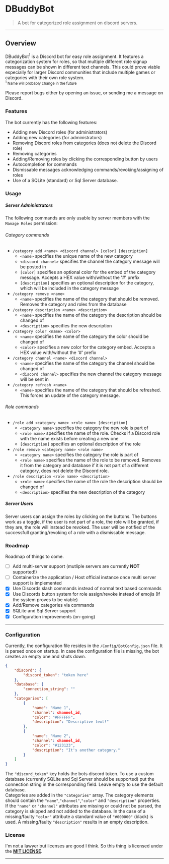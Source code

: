 # DBuddyBot
> A bot for categorized role assignment on discord servers.

---

## Overview

DBuddyBot<sup>1</sup> is a Discord bot for easy role assignment. It features a categorization system for roles,
so that multiple different role signup messages can be shown in different text channels. This could prove viable
especially for larger Discord communities that include multiple games or categories with their own role system.\
<sub><sup>1</sup> Name will probably change in the future<sub/>

Please report bugs either by opening an issue, or sending me a message on Discord.

### Features

The bot currently has the following features:
+ Adding new Discord roles (for administrators)
+ Adding new categories (for administrators)
+ Removing Discord roles from categories (does not delete the Discord role)
+ Removing categories
+ Adding/Removing roles by clicking the corresponding button by users
+ Autocompletion for commands
+ Dismissable messages acknowledging commands/revoking/assigning of roles
+ Use of a SQLite (standard) or Sql Server database.

### Usage

##### Server Administrators

The following commands are only usable by server members with the `Manage Roles` permission:
###### Category commands
+ `/category add <name> <discord channel> [color] [description]`
  + `<name>` specifies the unique name of the new category
  + `<discord channel>` specifies the channel the category message will be posted in
  + `[color]` specifies an optional color for the embed of the category message. Accepts a HEX value with/without the '#' prefix
  + `[description]` specifies an optional description for the category, which will be included in the category message
+ `/category remove <name>`
  + `<name>` specifies the name of the category that should be removed. Removes the category and roles from the database
+ `/category description <name> <description>`
  + `<name>` specifies the name of the category the description should be changed of
  + `<description>` specifies the new description
+ `/category color <name> <color>`
  + `<name>` specifies the name of the category the color should be changed of
  + `<color>` specifies a new color for the category embed. Accepts a HEX value with/without the '#' prefix
+ `/category channel <name> <discord channel>`
  + `<name>` specifies the name of the category the channel should be changed of
  + `<discord channel>` specifies the new channel the category message will be sent in
+ `/category refresh <name>`
  + `<name>` specifies the name of the category that should be refreshed. This forces an update of the category message.

###### Role commands
+ `/role add <category name> <role name> [description]`
  + `<category name>` specifies the category the new role is part of
  + `<role name>` specifies the name of the role. Checks if a Discord role with the name exists before creating a new one
  + `[description]` specifies an optional description of the role
+ `/role remove <category name> <role name>`
  + `<category name>` specifies the category the role is part of
  + `<role name>` specifies the name of the role to be removed. Removes it from the category and database if it is not part of a different category, 
  does not delete the Discord role.
+ `/role description <role name> <description>`
  + `<role name>` specifies the name of the role the description should be changed of
  + `<description>` specifies the new description of the category


##### Server Users
Server users can assign the roles by clicking on the buttons. The buttons work as a toggle, if the user is not part of a role, the role will be granted,
if they are, the role will instead be revoked. The user will be notified of the successfull granting/revoking of a role with a dismissable message.


### Roadmap

Roadmap of things to come.
- [ ] Add multi-server support (mutliple servers are currently **NOT** supported!)
- [ ] Containerize the application / Host official instance once multi server support is implemented
- [x] Use Discords slash commands instead of normal text based commands
- [x] Use Discords button system for role assign/revoke instead of emojis (If the system proves to be viable)
- [x] Add/Remove categories via commands
- [x] SQLite and Sql Server support
- [x] Configuration improvements (on-going)

---
### Configuration
Currently, the configuration file resides in the `/Config/BotConfig.json` file.
It is parsed once on startup. In case the configuration file is missing, the bot creates an empty one and shuts down. 
```json
{
    "discord": {
        "discord_token": "token here"
    },
    "database": {
        "connection_string": ""
    },
    "categories": [
        {
            "name": "Name 1",
            "channel": channel_id,
            "color": "#FFFFFF",
            "description": "Descriptive text!"
        },
        {
            "name": "Name 2",
            "channel": channel_id,
            "color": "#123123",
            "description": "It's another category."
        }
    ]
}
```
The ``"discord_token"`` key holds the bots discord token. To use a custom database (currently SQLite and Sql Server should be supported) put the connection string in the corresponding
field. Leave empty to use the default database.\
Categories are added in the ``"categories"`` array. The category elements should contain the `"name"`,`"channel"`,`"color"` and `"description"` properties.
If the `"name"` or `"channel"` attributes are missing or could not be parsed, the category is skipped and not added to the database. In the case of a missing/faulty 
`"color"` attribute a standard value of `"#000000"` (black) is used. A missing/faulty `"description"` results in an empty description.


### License
I'm not a lawyer but licenses are good I think.
So this thing is licensed under the [**MIT LICENSE**](https://github.com/pron1x/DBuddyBot/blob/master/LICENSE).

---
